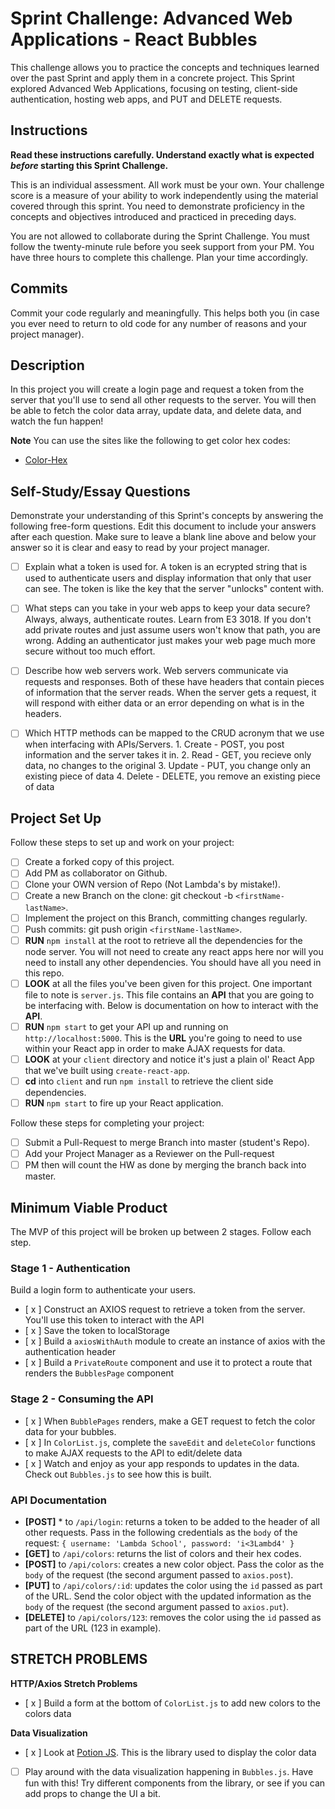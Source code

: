 # Sprint Challenge: Advanced Web Applications - React Bubbles

This challenge allows you to practice the concepts and techniques learned over
the past Sprint and apply them in a concrete project. This Sprint explored
Advanced Web Applications, focusing on testing, client-side authentication,
hosting web apps, and PUT and DELETE requests.

## Instructions

**Read these instructions carefully. Understand exactly what is expected
_before_ starting this Sprint Challenge.**

This is an individual assessment. All work must be your own. Your challenge
score is a measure of your ability to work independently using the material
covered through this sprint. You need to demonstrate proficiency in the concepts
and objectives introduced and practiced in preceding days.

You are not allowed to collaborate during the Sprint Challenge. You must follow
the twenty-minute rule before you seek support from your PM. You have three
hours to complete this challenge. Plan your time accordingly.

## Commits

Commit your code regularly and meaningfully. This helps both you (in case you
ever need to return to old code for any number of reasons and your project
manager).

## Description

In this project you will create a login page and request a token from the server
that you'll use to send all other requests to the server. You will then be able
to fetch the color data array, update data, and delete data, and watch the fun
happen!

**Note** You can use the sites like the following to get color hex codes:

- [Color-Hex](https://www.color-hex.com/)

## Self-Study/Essay Questions

Demonstrate your understanding of this Sprint's concepts by answering the
following free-form questions. Edit this document to include your answers after
each question. Make sure to leave a blank line above and below your answer so it
is clear and easy to read by your project manager.

- [ ] Explain what a token is used for.
        A token is an ecrypted string that is used to authenticate users and display information that only that user can see. The token is like the key that the server "unlocks" content with.

- [ ] What steps can you take in your web apps to keep your data secure?
          Always, always, authenticate routes. Learn from E3 3018. If you don't add private routes and just assume users won't know that path, you are wrong. Adding an authenticator just makes your web page much more secure without too much effort.

- [ ] Describe how web servers work.
        Web servers communicate via requests and responses. Both of these have headers that contain pieces of information that the server reads. When the server gets a request, it will respond with either data or an error depending on what is in the headers.

- [ ] Which HTTP methods can be mapped to the CRUD acronym that we use when
      interfacing with APIs/Servers.
        1. Create - POST, you post information and the server takes it in.
        2. Read - GET, you recieve only data, no changes to the original
        3. Update - PUT, you change only an existing piece of data
        4. Delete - DELETE, you remove an existing piece of data


## Project Set Up

Follow these steps to set up and work on your project:

- [ ] Create a forked copy of this project.
- [ ] Add PM as collaborator on Github.
- [ ] Clone your OWN version of Repo (Not Lambda's by mistake!).
- [ ] Create a new Branch on the clone: git checkout -b `<firstName-lastName>`.
- [ ] Implement the project on this Branch, committing changes regularly.
- [ ] Push commits: git push origin `<firstName-lastName>`.
- [ ] **RUN** `npm install` at the root to retrieve all the dependencies for the
      node server. You will not need to create any react apps here nor will you
      need to install any other dependencies. You should have all you need in
      this repo.
- [ ] **LOOK** at all the files you've been given for this project. One
      important file to note is `server.js`. This file contains an **API** that
      you are going to be interfacing with. Below is documentation on how to
      interact with the **API**.
- [ ] **RUN** `npm start` to get your API up and running on
      `http://localhost:5000`. This is the **URL** you're going to need to use
      within your React app in order to make AJAX requests for data.
- [ ] **LOOK** at your `client` directory and notice it's just a plain ol' React
      App that we've built using `create-react-app`.
- [ ] **cd** into `client` and run `npm install` to retrieve the client side
      dependencies.
- [ ] **RUN** `npm start` to fire up your React application.

Follow these steps for completing your project:

- [ ] Submit a Pull-Request to merge <firstName-lastName> Branch into master
      (student's Repo).
- [ ] Add your Project Manager as a Reviewer on the Pull-request
- [ ] PM then will count the HW as done by merging the branch back into master.

## Minimum Viable Product

The MVP of this project will be broken up between 2 stages. Follow each step.

### Stage 1 - Authentication

Build a login form to authenticate your users.

- [ x ] Construct an AXIOS request to retrieve a token from the server. You'll
  use this token to interact with the API
- [ x ] Save the token to localStorage
- [ x ] Build a `axiosWithAuth` module to create an instance of axios with the
  authentication header
- [ x ] Build a `PrivateRoute` component and use it to protect a route that
  renders the `BubblesPage` component

### Stage 2 - Consuming the API

- [ x ] When `BubblePages` renders, make a GET request to fetch the color data for
      your bubbles.
- [ x ] In `ColorList.js`, complete the `saveEdit` and `deleteColor` functions to
      make AJAX requests to the API to edit/delete data
- [ x ] Watch and enjoy as your app responds to updates in the data. Check out
      `Bubbles.js` to see how this is built.

### API Documentation

- **[POST]** \* to `/api/login`: returns a token to be added to the header of
  all other requests. Pass in the following credentials as the `body` of the
  request: `{ username: 'Lambda School', password: 'i<3Lambd4' }`
- **[GET]** to `/api/colors`: returns the list of colors and their hex codes.
- **[POST]** to `/api/colors`: creates a new color object. Pass the color as the
  `body` of the request (the second argument passed to `axios.post`).
- **[PUT]** to `/api/colors/:id`: updates the color using the `id` passed as
  part of the URL. Send the color object with the updated information as the
  `body` of the request (the second argument passed to `axios.put`).
- **[DELETE]** to `/api/colors/123`: removes the color using the `id` passed as
  part of the URL (123 in example).

## STRETCH PROBLEMS

**HTTP/Axios Stretch Problems**

- [ x ] Build a form at the bottom of `ColorList.js` to add new colors to the
      colors data

**Data Visualization**

- [ x ] Look at [Potion JS](https://potion.js.org/). This is the library used to
      display the color data
- [ ] Play around with the data visualization happening in `Bubbles.js`. Have
      fun with this! Try different components from the library, or see if you
      can add props to change the UI a bit.
